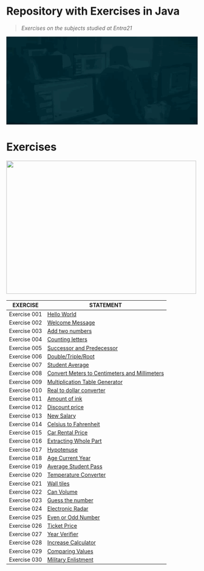 # Repository with Exercises in Java

> _Exercises on the subjects studied at Entra21_
> 

![Gif Entra21](https://raw.githubusercontent.com/seiler-emerson/Entra21_Logica_Java_2022/main/gif/entra21.gif)


# Exercises

<a href="#"><img  src="https://media1.giphy.com/media/lTEmlS1yrVhMQ/giphy.gif?cid=ecf05e47t9itnd3eiiedsuxc6affe52qx6zc9kg4ndymd6n8&rid=giphy.gif&ct=g" width="500 " height="350" /></a>


| EXERCISE | STATEMENT |
|------|---------|
|Exercise 001|[Hello World](https://github.com/ArthurEstevan/Exercise_in_Java/tree/master/src/br/com/entra21/main/exercise_01)
|Exercise 002|[Welcome Message](https://github.com/ArthurEstevan/Exercise_in_Java/tree/master/src/br/com/entra21/main/exercise_02)
|Exercise 003|[Add two numbers](https://github.com/ArthurEstevan/Exercise_in_Java/tree/master/src/br/com/entra21/main/exercise_03)
|Exercise 004|[Counting letters](https://github.com/ArthurEstevan/Exercise_in_Java/tree/master/src/br/com/entra21/main/exercise_04)
|Exercise 005|[Successor and Predecessor](https://github.com/ArthurEstevan/Exercise_in_Java/tree/master/src/br/com/entra21/main/exercise_05)
|Exercise 006|[Double/Triple/Root](https://github.com/ArthurEstevan/Exercise_in_Java/tree/master/src/br/com/entra21/main/exercise_06)
|Exercise 007|[Student Average](https://github.com/ArthurEstevan/Exercise_in_Java/tree/master/src/br/com/entra21/main/exercise_07)
|Exercise 008|[Convert Meters to Centimeters and Millimeters](https://github.com/ArthurEstevan/Exercise_in_Java/tree/master/src/br/com/entra21/main/exercise_08)
|Exercise 009|[Multiplication Table Generator](https://github.com/ArthurEstevan/Exercise_in_Java/tree/master/src/br/com/entra21/main/exercise_09)
|Exercise 010|[Real to dollar converter](https://github.com/ArthurEstevan/Exercise_in_Java/tree/master/src/br/com/entra21/main/exercise_10)
|Exercise 011|[Amount of ink](https://github.com/ArthurEstevan/Exercise_in_Java/tree/master/src/br/com/entra21/main/exercise_11)
|Exercise 012|[Discount price](https://github.com/ArthurEstevan/Exercise_in_Java/tree/master/src/br/com/entra21/main/exercise_12)
|Exercise 013|[New Salary](https://github.com/ArthurEstevan/Exercise_in_Java/tree/master/src/br/com/entra21/main/exercise_13)
|Exercise 014|[Celsius to Fahrenheit](https://github.com/ArthurEstevan/Exercise_in_Java/tree/master/src/br/com/entra21/main/exercise_14)
|Exercise 015|[Car Rental Price](https://github.com/ArthurEstevan/Exercise_in_Java/tree/master/src/br/com/entra21/main/exercise_15)
|Exercise 016|[Extracting Whole Part](https://github.com/ArthurEstevan/Exercise_in_Java/tree/master/src/br/com/entra21/main/exercise_16)
|Exercise 017|[Hypotenuse](https://github.com/ArthurEstevan/Exercise_in_Java/tree/master/src/br/com/entra21/main/exercise_17)
|Exercise 018|[Age Current Year](https://github.com/ArthurEstevan/Exercise_in_Java/tree/master/src/br/com/entra21/main/exercise_18)
|Exercise 019|[Average Student Pass](https://github.com/ArthurEstevan/Exercise_in_Java/tree/master/src/br/com/entra21/main/exercise_19)
|Exercise 020|[Temperature Converter](https://github.com/ArthurEstevan/Exercise_in_Java/tree/master/src/br/com/entra21/main/exercise_20)
|Exercise 021|[Wall tiles](https://github.com/ArthurEstevan/Exercise_in_Java/tree/master/src/br/com/entra21/main/exercise_21)
|Exercise 022|[Can Volume](https://github.com/ArthurEstevan/Exercise_in_Java/tree/master/src/br/com/entra21/main/exercise_22)
|Exercise 023|[Guess the number](https://github.com/ArthurEstevan/Exercise_in_Java/tree/master/src/br/com/entra21/main/exercise_23)
|Exercise 024|[Electronic Radar](https://github.com/ArthurEstevan/Exercise_in_Java/tree/master/src/br/com/entra21/main/exercise_24)
|Exercise 025|[Even or Odd Number](https://github.com/ArthurEstevan/Exercise_in_Java/tree/master/src/br/com/entra21/main/exercise_25)
|Exercise 026|[Ticket Price](https://github.com/ArthurEstevan/Exercise_in_Java/tree/master/src/br/com/entra21/main/exercise_26)
|Exercise 027|[Year Verifier](https://github.com/ArthurEstevan/Exercise_in_Java/tree/master/src/br/com/entra21/main/exercise_27)
|Exercise 028|[Increase Calculator](https://github.com/ArthurEstevan/Exercise_in_Java/tree/master/src/br/com/entra21/main/exercise_28)
|Exercise 029|[Comparing Values](https://github.com/ArthurEstevan/Exercise_in_Java/tree/master/src/br/com/entra21/main/exercise_29)
|Exercise 030|[Military Enlistment](https://github.com/ArthurEstevan/Exercise_in_Java/tree/master/src/br/com/entra21/main/exercise_30)
